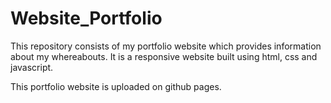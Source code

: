 # Website_Portfolio
This repository consists of my portfolio website which provides information about my whereabouts. 
It is a responsive website built using html, css and javascript.

This portfolio website is uploaded on github pages.
